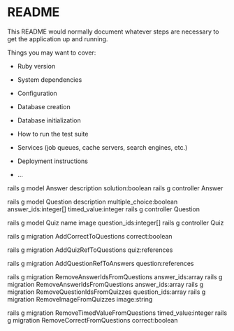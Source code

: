 # README

This README would normally document whatever steps are necessary to get the
application up and running.

Things you may want to cover:

* Ruby version

* System dependencies

* Configuration

* Database creation

* Database initialization

* How to run the test suite

* Services (job queues, cache servers, search engines, etc.)

* Deployment instructions

* ...

rails g model Answer description solution:boolean
rails g controller Answer

rails g model Question description multiple_choice:boolean answer_ids:integer[] timed_value:integer
rails g controller Question

rails g model Quiz name image question_ids:integer[]
rails g controller Quiz

rails g migration AddCorrectToQuestions correct:boolean

rails g migration AddQuizRefToQuestions quiz:references

rails g migration AddQuestionRefToAnswers question:references

rails g migration RemoveAnswerIdsFromQuestions answer_ids:array
rails g migration RemoveAnswerIdsFromQuestions answer_ids:array
rails g migration RemoveQuestionIdsFromQuizzes question_ids:array
rails g migration RemoveImageFromQuizzes image:string

rails g migration RemoveTimedValueFromQuestions timed_value:integer
rails g migration RemoveCorrectFromQuestions correct:boolean
